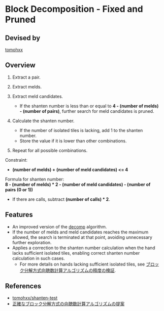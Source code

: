 # Block Decomposition - Fixed and Pruned

## Devised by

[tomohxx](https://github.com/tomohxx)

## Overview

1. Extract a pair.
2. Extract melds.
3. Extract meld candidates.  

    - If the shanten number is less than or equal to **4 - (number of melds) - (number of pairs)**, further search for meld candidates is pruned.

4. Calculate the shanten number.

    - If the number of isolated tiles is lacking, add 1 to the shanten number.
    - Store the value if it is lower than other combinations.

5. Repeat for all possible combinations.

Constraint:

- **(number of melds) + (number of meld candidates) <= 4**

Formula for shanten number:  
**8 - (number of melds) * 2 - (number of meld candidates) - (number of pairs (0 or 1))**

- If there are calls, subtract **(number of calls) * 2**.

## Features

- An improved version of the [decomp](../decomp) algorithm.
- If the number of melds and meld candidates reaches the maximum allowed, the search is terminated at that point, avoiding unnecessary further exploration.
- Applies a correction to the shanten number calculation when the hand lacks sufficient isolated tiles, enabling correct shanten number calculation in such cases.
  - For more details on hands lacking sufficient isolated tiles, see [ブロック分解方式向聴数計算アルゴリズムの精度の検証](https://zenn.dev/tomohxx/articles/aecace4e3a3bc1).

## References

- [tomohxx/shanten-test](https://github.com/tomohxx/shanten-test)
- [正確なブロック分解方式の向聴数計算アルゴリズムの提案](https://zenn.dev/tomohxx/articles/16c0d807218d2a)

